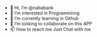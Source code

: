 - 👋 Hi, I’m @nababank
- 👀 I’m interested in Programminng
- 🌱 I’m currently learning in Github
- 💞️ I’m looking to collaborate on this APP  
- 📫 How to reach me Just Chat with me

<!---
nababank/nababank is a ✨ special ✨ repository because its `README.md` (this file) appears on your GitHub profile.
You can click the Preview link to take a look at your changes.
--->
